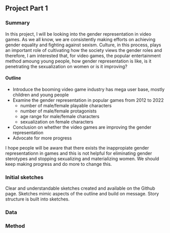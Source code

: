 ## Project Part 1

### Summary 
In this project, I will be looking into the gender representation in video games. As we all know, we are consistently making efforts on achieving gender equality and fighting against sexism. Culture, in this process, plays an important role of cultivating how the society views the gender roles and therefore, I am interested that, for video games, the popular entertainment method amoung young people, how gender representation is like, is it penetrating the sexualization on women or is it improving?

#### Outline
- Introduce the booming video game industry has mega user base, mostly children and young people
- Examine the gender representation in popular games from 2012 to 2022
  - number of male/female playable characters 
  - number of male/female protagonists
  - age range for male/female characters
  - sexualization on female characters
- Conclusion on whether the video games are improving the gender representation
- Advocate for more progress

I hope people will be aware that there exists the inappropiate gender representationn in games and this is not helpful for eliminating gender sterotypes and stopping sexualizing and materializing women. We should keep making progress and do more to change this. 

 
### Initial sketches
 Clear and understandable sketches created and available on the Github page. Sketches mimic aspects of the outline and build on message. Story structure is built into sketches.
 
### Data 
 
### Method
 

